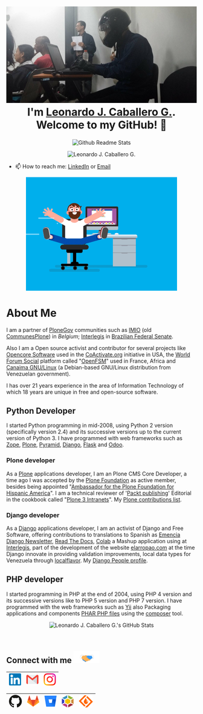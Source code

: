 <h1 align="center"> <img src="https://github.com/macagua/macagua/blob/master/assets/img/hacking_speed.jpg" alt="Hacking Speed"> <br >I'm <a href="https://www.linkedin.com/in/leonardojcaballerog/" title="Leonardo J. Caballero G. Linkedin">Leonardo J. Caballero G.</a>. Welcome to my GitHub! 🤗</h1>

<p align="center">
 <img width="100px" src="https://res.cloudinary.com/anuraghazra/image/upload/v1594908242/logo_ccswme.svg" align="center" alt="Github Readme Stats" />
</p>
<p align="center"> <img src="https://komarev.com/ghpvc/?username=macagua" alt="Leonardo J. Caballero G."/> </p>

- 📫 How to reach me: [LinkedIn](https://linkedin.com/in/leonardojcaballerog/) or <a href="mailto:leonardocaballero@gmail.com" title="Leonardo J. Caballero G. Gmail">Email</a>

<!-- - 😄 Pronouns: **Coder**, **Orator** -->

<p align="center"> <img src="https://github.com/macagua/macagua/blob/master/assets/img/icons/coder.gif" alt="Hacking coding" /> </p>


# About Me

I am a partner of [PloneGov](http://plonegov.org/) communities such as [IMIO](http://www.imio.be/)
(old [CommunesPlone](http://plonegov.org/subcommunities/)) in *Belgium*; [Interlegis](http://www.interlegis.leg.br/)
in [Brazilian Federal Senate](http://colab.interlegis.leg.br/user/leonardocaballero).

Also I am a Open source activist and contributor for several projects like [Opencore Software](https://github.com/socialplanning/opencore/blob/master/opencore/locales/es/LC_MESSAGES/opencore.po) used in the [CoActivate.org](http://www.coactivate.org/) initiative in USA, the [World Forum Social](https://en.wikipedia.org/wiki/World_Social_Forum) platform called "[OpenFSM](http://openfsm.net/)" used in France, Africa and [Canaima GNU/Linux](http://canaima.softwarelibre.gob.ve/) (a Debian-based GNU/Linux distribution from Venezuelan government).

I has over 21 years experience in the area of Information Technology of which 18 years are unique in free and
open-source software.

## Python Developer

I started Python programming in mid-2008, using Python 2 version (specifically version 2.4) and its successive versions up to the current version of Python 3. I have programmed with web frameworks such as [Zope](https://www.zope.org/), [Plone](https://plone.com/), [Pyramid](https://trypyramid.com/), [Django](https://djangoproject.com/), [Flask](https://flask.palletsprojects.com/) and [Odoo](https://www.odoo.com/).

### Plone developer

As a [Plone](https://plone.com/) applications developer, I am an Plone CMS Core Developer, a time ago I was accepted by the [Plone Foundation](https://plone.org/news/old-news/plone-foundation-welcomes-new-members) as active member, besides being appointed "[Ambassador for the Plone Foundation for Hispanic America](https://plone.org/foundation/board/ambassadors)". I am a technical reviewer of '[Packt publishing](https://lcaballero.wordpress.com/2010/09/05/un-pequeno-gran-logro/)'
Editorial in the cookbook called "[Plone 3 Intranets](https://www.packtpub.com/web-development/plone-3-intranets)". My [Plone contributions list](https://macagua.github.io/plone/macagua.en.html).

### Django developer

As a [Django](https://djangoproject.com/) applications developer, I am an activist of Django and Free Software, offering contributions to translations to Spanish as [Emencia Django Newsletter](https://github.com/macagua/emencia-django-newsletter), [Read The Docs](https://www.djangopackages.com/packages/p/read-the-docs/), [Colab](https://www.djangopackages.com/packages/p/colab/) a Mashup application using at [Interlegis](https://colab.interlegis.leg.br/), part of the development of the website [elarropao.com](https://www.djangosites.org/author/macagua/) at the time Django innovate in providing validation improvements, local data types for Venezuela through [localflavor](https://github.com/macagua/django-local-flavor-ve). My [Django People profile](https://people.djangoproject.com/macagua/).

## PHP developer

I started programming in PHP at the end of 2004, using PHP 4 version and its successive versions like to PHP 5 version and PHP 7 version. I have programmed with the web frameworks such as [Yii](https://www.yiiframework.com/) also Packaging applications and components [PHAR PHP files](https://packagist.org/packages/macagua/) using the [composer](https://getcomposer.org/) tool.

<p align="center"><img src="https://github-readme-stats.vercel.app/api?username=macagua&include_all_commits=true&show_icons=true&title_color=fff&icon_color=82d4f7&text_color=d1dae3&bg_color=090909" alt="Leonardo J. Caballero G.'s GitHub Stats"> </p>

<br>

<h2>
Connect with me <img src="https://github.com/macagua/macagua/blob/master/assets/img/icons/handshake.gif" height="32px" alt="Connect with me" />
</h2>

| [<img src="https://github.com/macagua/macagua/blob/master/assets/img/icons/linkedin.svg" alt="Leonardo J. Caballero G. Linkedin" width="32">](https://linkedin.com/in/leonardojcaballerog) | [<img src="https://github.com/macagua/macagua/blob/master/assets/img/icons/gmail.svg" alt="Leonardo J. Caballero G. Gmail" height="32">](mailto:leonardocaballero@gmail.com) | [<img src="https://github.com/macagua/macagua/blob/master/assets/img/icons/instagram.svg" alt="Leonardo J. Caballero G. Instagram" width="32">](https://instagram.com/leonardojcaballerog/)
|:---:|:---:|:---:|

| [<img src="https://github.com/macagua/macagua/blob/master/assets/img/icons/github.svg" alt="Leonardo J. Caballero G. Github" width="34">](https://github.com/macagua) | [<img src="https://github.com/macagua/macagua/blob/master/assets/img/icons/gitlab.svg" alt="Leonardo J. Caballero G. Gitlab" width="32">](https://gitlab.com/macagua) |  [<img src="https://github.com/macagua/macagua/blob/master/assets/img/icons/bitbucket.svg" alt="Leonardo J. Caballero G. Bitbucket" width="32">](https://bitbucket.org/macagua/) | [<img src="https://github.com/macagua/macagua/blob/master/assets/img/icons/launchpad.png" alt="Leonardo J. Caballero G. Launchpad" height="32">](https://launchpad.net/~macagua) | [<img src="https://github.com/macagua/macagua/blob/master/assets/img/icons/sourceforge.svg" alt="Leonardo J. Caballero G. SourceForge" height="32">](https://sourceforge.net/u/macagua/profile)
|:---:|:---:|:---:|:---:|:---:|

<br>
<br>
